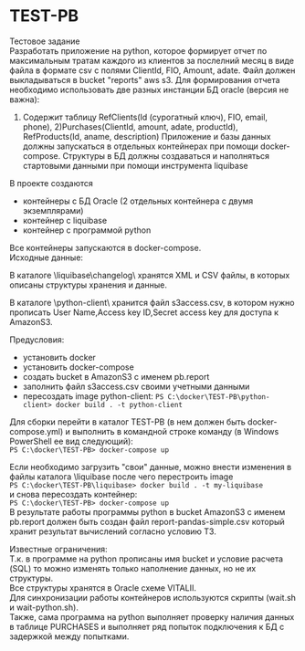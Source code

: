 # TEST-PB
Тестовое задание <br>
Разработать приложение на python, которое формирует отчет по максимальным тратам каждого из клиентов за послелний месяц в виде файла в формате csv с полями 
ClientId, FIO, Amount, adate. Файл должен выкладываться в bucket "reports" aws s3.
Для формирования отчета необходимо использовать две разных инстанции БД oracle (версия не важна):
1) Содержит таблицу RefClients(Id (сурогатный ключ), FIO, email, phone),
2)Purchases(ClientId, amount, adate, productId), RefProducts(Id, aname, description)
Приложение и базы данных должны запускаться в отдельных контейнерах при помощи docker-compose. Структуры в БД должны создаваться и наполняться стартовыми данными при помощи инструмента liquibase

В проекте создаются <br>
  - контейнеры с БД Oracle (2 отдельных контейнера с двумя экземплярами) 
  - контейнер с liquibase
  - контейнер с программой python

Все контейнеры запускаются в docker-compose. <br>
Исходные данные:<br>
 <p>В каталоге \liquibase\changelog\ хранятся XML и CSV файлы, в которых описаны структуры хранения и данные.</p>
 <p>В каталоге \python-client\ хранится файл s3access.csv, в котором нужно прописать User Name,Access key ID,Secret access key для доступа к AmazonS3.</p>
 
Предусловия: <br>
  - установить docker
  - установить docker-compose
  - создать bucket в AmazonS3 с именем pb.report
  - заполнить файл s3access.csv своими учетными данными
  - пересоздать image python-client:
    `PS C:\docker\TEST-PB\python-client> docker build . -t python-client` <br> 

Для сборки перейти в каталог TEST-PB (в нем должен быть docker-compose.yml) и выполнить в командной строке команду (в Windows PowerShell ее вид следующий):<br>
`PS C:\docker\TEST-PB> docker-compose up`<br>

Если необходимо загрузить "свои" данные, можно внести изменения в файлы каталога \liquibase после чего перестроить image <br>
`PS C:\docker\TEST-PB\liquibase> docker build . -t my-liquibase` <br>
и снова пересоздать контейнер: <br>
`PS C:\docker\TEST-PB> docker-compose up` <br>
В результате работы программы python в bucket AmazonS3 с именем pb.report должен быть создан файл report-pandas-simple.csv который хранит результат вычислений согласно условию ТЗ.

Известные ограничения:<br>
Т.к. в программе на python прописаны имя bucket и условие расчета (SQL) то можно изменять только наполнение данных, но не их структуры.<br>
Все структуры хранятся в Oracle схеме VITALII.<br>
Для синхронизации работы контейнеров используются скрипты (wait.sh и wait-python.sh).<br>
Также, сама программа на python выполняет проверку наличия данных в таблице PURCHASES и выполняет ряд попыток подключения к БД с задержкой между попытками.

    
